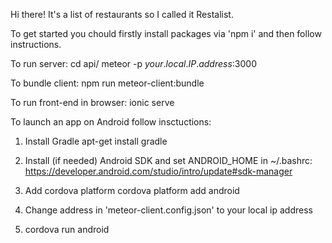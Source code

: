 Hi there! It's a list of restaurants so I called it Restalist.

To get started you chould firstly install packages via 'npm i' and then follow instructions.

To run server:
cd api/
meteor -p *your*.*local*.*IP*.*address*:3000

To bundle client:
npm run meteor-client:bundle

To run front-end in browser:
ionic serve


To launch an app on Android follow insctuctions:

1. Install Gradle
apt-get install gradle

2. Install (if needed) Android SDK and set ANDROID_HOME in ~/.bashrc: https://developer.android.com/studio/intro/update#sdk-manager

3. Add cordova platform
cordova platform add android

4. Change address in 'meteor-client.config.json' to your local ip address

5. cordova run android
